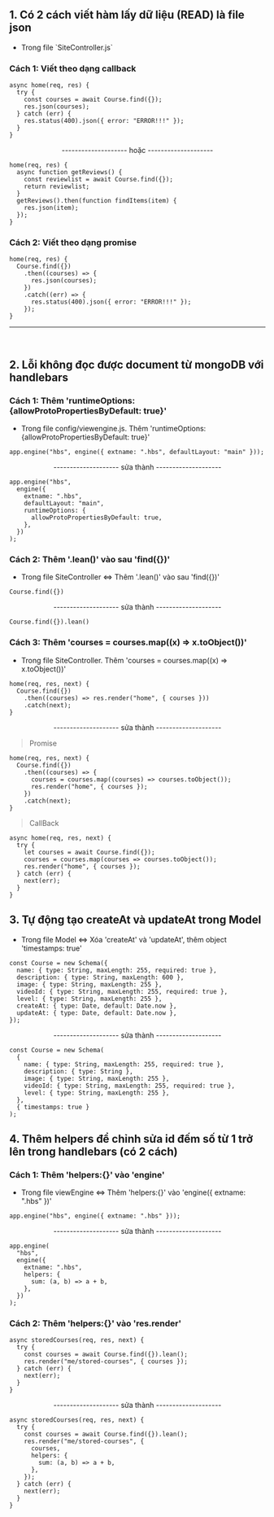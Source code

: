## 1. Có 2 cách viết hàm lấy dữ liệu (READ) là file json

- <p>Trong file `SiteController.js`</p>

### Cách 1: Viết theo dạng callback

```
async home(req, res) {
  try {
    const courses = await Course.find({});
    res.json(courses);
  } catch (err) {
    res.status(400).json({ error: "ERROR!!!" });
  }
}
```

<p align="center">-------------------- hoặc --------------------</p>

```
home(req, res) {
  async function getReviews() {
    const reviewlist = await Course.find({});
    return reviewlist;
  }
  getReviews().then(function findItems(item) {
    res.json(item);
  });
}

```

### Cách 2: Viết theo dạng promise

```
home(req, res) {
  Course.find({})
    .then((courses) => {
      res.json(courses);
    })
    .catch((err) => {
      res.status(400).json({ error: "ERROR!!!" });
    });
}
```

---

</br>

## 2. Lỗi không đọc được document từ mongoDB với handlebars

### Cách 1: Thêm 'runtimeOptions: {allowProtoPropertiesByDefault: true}'

- <p>Trong file config/viewengine.js. Thêm 'runtimeOptions: {allowProtoPropertiesByDefault: true}'</p>

```
app.engine("hbs", engine({ extname: ".hbs", defaultLayout: "main" }));
```

<p align="center">-------------------- sửa thành --------------------</p>

```
app.engine("hbs",
  engine({
    extname: ".hbs",
    defaultLayout: "main",
    runtimeOptions: {
      allowProtoPropertiesByDefault: true,
    },
  })
);
```

### Cách 2: Thêm '.lean()' vào sau 'find({})'

- <p>Trong file SiteController <=> Thêm '.lean()' vào sau 'find({})' </p>

```
Course.find({})
```

<p align="center">-------------------- sửa thành --------------------</p>

```
Course.find({}).lean()
```

### Cách 3: Thêm 'courses = courses.map((x) => x.toObject())'

- <p>Trong file SiteController. Thêm 'courses = courses.map((x) => x.toObject())' </p>

```
home(req, res, next) {
  Course.find({})
    .then((courses) => res.render("home", { courses }))
    .catch(next);
}
```

<p align="center">-------------------- sửa thành --------------------</p>

> Promise

```
home(req, res, next) {
  Course.find({})
    .then((courses) => {
      courses = courses.map((courses) => courses.toObject());
      res.render("home", { courses });
    })
    .catch(next);
}
```

> CallBack

```
async home(req, res, next) {
  try {
    let courses = await Course.find({});
    courses = courses.map(courses => courses.toObject());
    res.render("home", { courses });
  } catch (err) {
    next(err);
  }
}

```

## 3. Tự động tạo createAt và updateAt trong Model

- <p>Trong file Model <=> Xóa 'createAt' và 'updateAt', thêm object 'timestamps: true' </p>

```
const Course = new Schema({
  name: { type: String, maxLength: 255, required: true },
  description: { type: String, maxLength: 600 },
  image: { type: String, maxLength: 255 },
  videoId: { type: String, maxLength: 255, required: true },
  level: { type: String, maxLength: 255 },
  createAt: { type: Date, default: Date.now },
  updateAt: { type: Date, default: Date.now },
});
```

<p align="center">-------------------- sửa thành --------------------</p>

```
const Course = new Schema(
  {
    name: { type: String, maxLength: 255, required: true },
    description: { type: String },
    image: { type: String, maxLength: 255 },
    videoId: { type: String, maxLength: 255, required: true },
    level: { type: String, maxLength: 255 },
  },
  { timestamps: true }
);
```

## 4. Thêm helpers để chỉnh sửa id đếm số từ 1 trở lên trong handlebars (có 2 cách)

### Cách 1: Thêm 'helpers:{}' vào 'engine'

- <p>Trong file viewEngine <=> Thêm 'helpers:{}' vào 'engine({ extname: ".hbs" })' </p>

```
app.engine("hbs", engine({ extname: ".hbs" }));
```

<p align="center">-------------------- sửa thành --------------------</p>

```
app.engine(
  "hbs",
  engine({
    extname: ".hbs",
    helpers: {
      sum: (a, b) => a + b,
    },
  })
);
```

### Cách 2: Thêm 'helpers:{}' vào 'res.render'

```
async storedCourses(req, res, next) {
  try {
    const courses = await Course.find({}).lean();
    res.render("me/stored-courses", { courses });
  } catch (err) {
    next(err);
  }
}
```

<p align="center">-------------------- sửa thành --------------------</p>

```
async storedCourses(req, res, next) {
  try {
    const courses = await Course.find({}).lean();
    res.render("me/stored-courses", {
      courses,
      helpers: {
        sum: (a, b) => a + b,
      },
    });
  } catch (err) {
    next(err);
  }
}
```
